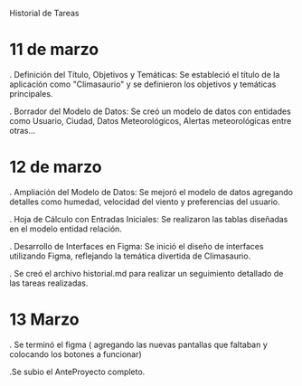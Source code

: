 Historial de Tareas

# 11 de marzo

. Definición del Título, Objetivos y Temáticas:
  Se estableció el título de la aplicación como "Climasaurio" y se definieron los objetivos y temáticas principales.

. Borrador del Modelo de Datos:
  Se creó un modelo de datos con entidades como Usuario, Ciudad, Datos Meteorológicos, Alertas meteorológicas entre otras…
  
# 12 de marzo

. Ampliación del Modelo de Datos:
  Se mejoró el modelo de datos agregando detalles como humedad, velocidad del viento y preferencias del usuario.


. Hoja de Cálculo con Entradas Iniciales: 
  Se realizaron las tablas diseñadas en el modelo entidad relación.

. Desarrollo de Interfaces en Figma:
  Se inició el diseño de interfaces utilizando Figma, reflejando la temática divertida de Climasaurio.

. Se creó el archivo historial.md para realizar un seguimiento detallado de las tareas realizadas.

# 13 Marzo

. Se terminó el figma ( agregando las nuevas pantallas que faltaban y colocando los botones a funcionar)

.Se subio el AnteProyecto completo.

